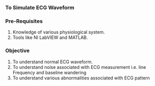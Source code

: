 ### To Simulate ECG Waveform

### **Pre-Requisites**
1. Knowledge of various physiological system.
2. Tools like NI LabVIEW and MATLAB.

### **Objective**
1. To understand normal ECG waveform.
2. To understand noise associated with ECG measurement i.e. line Frequency and baseline wandering
3. To understand various abnormalities associated with ECG pattern


